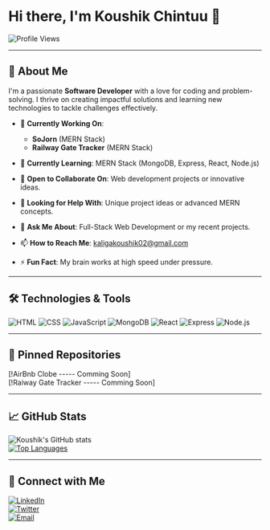 # Hi there, I'm Koushik Chintuu 👋

![Profile Views](https://komarev.com/ghpvc/?username=koushikchintuu&color=blue&style=flat-square)


---

## 🚀 About Me
I'm a passionate **Software Developer** with a love for coding and problem-solving. I thrive on creating impactful solutions and learning new technologies to tackle challenges effectively.

- 🔭 **Currently Working On**:  
  - **SoJorn** (MERN Stack)  
  - **Railway Gate Tracker** (MERN Stack)

- 🌱 **Currently Learning**: MERN Stack (MongoDB, Express, React, Node.js)  
- 👯 **Open to Collaborate On**: Web development projects or innovative ideas.  
- 🤔 **Looking for Help With**: Unique project ideas or advanced MERN concepts.  
- 💬 **Ask Me About**: Full-Stack Web Development or my recent projects.  
- 📫 **How to Reach Me**: [kaligakoushik02@gmail.com](mailto:kaligakoushik02@gmail.com)  
- ⚡ **Fun Fact**: My brain works at high speed under pressure.  

---

## 🛠️ Technologies & Tools
![HTML](https://img.shields.io/badge/HTML5-E34F26?style=for-the-badge&logo=html5&logoColor=white)
![CSS](https://img.shields.io/badge/CSS3-1572B6?style=for-the-badge&logo=css3&logoColor=white)
![JavaScript](https://img.shields.io/badge/JavaScript-F7DF1E?style=for-the-badge&logo=javascript&logoColor=black)
![MongoDB](https://img.shields.io/badge/MongoDB-47A248?style=for-the-badge&logo=mongodb&logoColor=white)
![React](https://img.shields.io/badge/React-20232A?style=for-the-badge&logo=react&logoColor=61DAFB)
![Express](https://img.shields.io/badge/Express-000000?style=for-the-badge&logo=express&logoColor=white)
![Node.js](https://img.shields.io/badge/Node.js-339933?style=for-the-badge&logo=nodedotjs&logoColor=white)

---

## 📌 Pinned Repositories
[!AirBnb Clobe ----- Comming Soon]  
[!Raiway Gate Tracker ----- Comming Soon]

---
## 📈 GitHub Stats
![Koushik's GitHub stats](https://github-readme-stats.vercel.app/api?username=koushikchintuu&show_icons=true&theme=radical)  
[![Top Languages](https://github-readme-stats.vercel.app/api/top-langs/?username=koushikchintuu&layout=compact&theme=radical)](https://github.com/koushikchintuu)

---
## 🔗 Connect with Me
[![LinkedIn](https://img.shields.io/badge/LinkedIn-blue?style=flat&logo=linkedin&labelColor=blue)](https://www.linkedin.com/in/koushik-kaliga-06a699336/)  
[![Twitter](https://img.shields.io/badge/Twitter-blue?style=flat&logo=twitter&labelColor=blue)](https://x.com/home?lang=en)  
[![Email](https://img.shields.io/badge/Email-blue?style=flat&logo=gmail&labelColor=blue)](mailto:kaligakoushik02@gmail.com)

